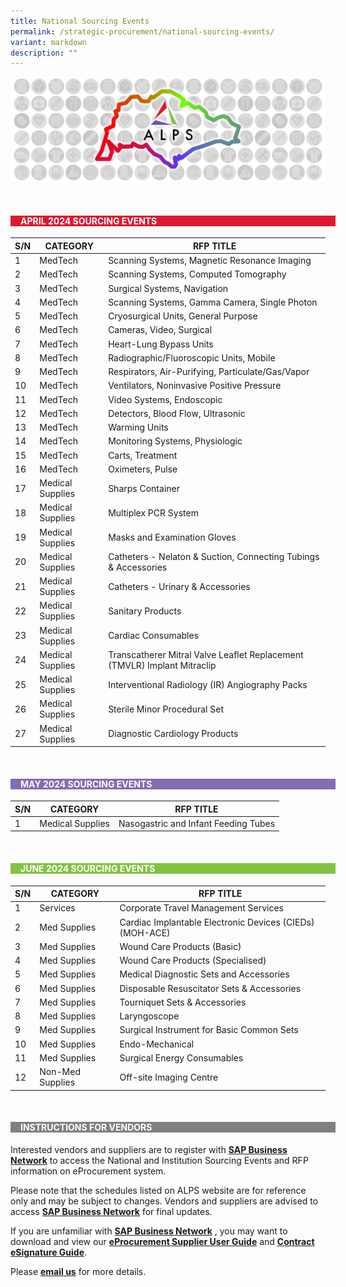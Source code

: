 ```yaml
---
title: National Sourcing Events
permalink: /strategic-procurement/national-sourcing-events/
variant: markdown
description: ""
---
```

![](/images/alps_sourcing_events_national_1920x640_clear.png)



<br>
<div style="background-color: #DC1931; padding-left: 1rem; width: 100%" class="section">
			<h4 style="color: white; font-weight: bold; text-align: left;">APRIL 2024 SOURCING EVENTS</h4>
</div>



| S/N | CATEGORY | RFP TITLE |
| -------- | -------- | -------- |
| 1 | MedTech | Scanning Systems, Magnetic Resonance Imaging |
| 2 | MedTech | Scanning Systems, Computed Tomography |
| 3 | MedTech | Surgical Systems, Navigation |
| 4 | MedTech | Scanning Systems, Gamma Camera, Single Photon |
| 5 | MedTech | Cryosurgical Units, General Purpose |
| 6 | MedTech | Cameras, Video, Surgical |
| 7 | MedTech | Heart-Lung Bypass Units |
| 8 | MedTech | Radiographic/Fluoroscopic Units, Mobile |
| 9 | MedTech | Respirators, Air-Purifying, Particulate/Gas/Vapor |
| 10 | MedTech | Ventilators, Noninvasive Positive Pressure |
| 11 | MedTech | Video Systems, Endoscopic |
| 12 | MedTech | Detectors, Blood Flow, Ultrasonic |
| 13 | MedTech | Warming Units |
| 14 | MedTech | Monitoring Systems, Physiologic |
| 15 | MedTech | Carts, Treatment |
| 16 | MedTech | Oximeters, Pulse |
| 17 | Medical Supplies | Sharps Container |
| 18 | Medical Supplies | Multiplex PCR System |
| 19 | Medical Supplies | Masks and Examination Gloves |
| 20 | Medical Supplies | Catheters - Nelaton &amp; Suction, Connecting Tubings &amp; Accessories |
| 21 | Medical Supplies | Catheters - Urinary &amp; Accessories |
| 22 | Medical Supplies | Sanitary Products |
| 23 | Medical Supplies | Cardiac Consumables |
| 24 | Medical Supplies | Transcatherer Mitral Valve Leaflet Replacement (TMVLR) Implant Mitraclip |
| 25 | Medical Supplies | Interventional Radiology (IR) Angiography Packs |
| 26 | Medical Supplies | Sterile Minor Procedural Set |
| 27 | Medical Supplies | Diagnostic Cardiology Products |



<br>
<div style="background-color: #836DB1; padding-left: 1rem; width: 100%" class="section">
			<h4 style="color: white; font-weight: bold; text-align: left;">MAY 2024 SOURCING EVENTS</h4>
</div>



| S/N | CATEGORY | RFP TITLE |
| -------- | -------- | -------- |
| 1 | Medical Supplies | Nasogastric and Infant Feeding Tubes |



<br>
<div style="background-color: #82C341; padding-left: 1rem; width: 100%" class="section">
			<h4 style="color: white; font-weight: bold; text-align: left;">JUNE 2024 SOURCING EVENTS</h4>
</div>



| S/N | CATEGORY | RFP TITLE |
| -------- | -------- | -------- |
| 1 | Services | Corporate Travel Management Services |
| 2 | Med Supplies | Cardiac Implantable Electronic Devices (CIEDs) (MOH-ACE) |
| 3 | Med Supplies | Wound Care Products (Basic) |
| 4 | Med Supplies | Wound Care Products (Specialised) |
| 5 | Med Supplies | Medical Diagnostic Sets and Accessories |
| 6 | Med Supplies | Disposable Resuscitator Sets &amp; Accessories |
| 7 | Med Supplies | Tourniquet Sets &amp; Accessories |
| 8 | Med Supplies | Laryngoscope |
| 9 | Med Supplies | Surgical Instrument for Basic Common Sets |
| 10 | Med Supplies | Endo-Mechanical |
| 11 | Med Supplies | Surgical Energy Consumables |
| 12 | Non-Med Supplies | Off-site Imaging Centre |



<br>
<div style="background-color: grey; padding-left: 1rem; width: 100%" class="section">
			<h4 style="color: white; font-weight: bold; text-align: left;">INSTRUCTIONS FOR VENDORS</h4>
</div>



Interested vendors and suppliers are to register with **[SAP Business Network](https://supplier.ariba.com/)** to access the National and Institution Sourcing Events and RFP information on eProcurement system.  

Please note that the schedules listed on ALPS website are for reference only and may be subject to changes. Vendors and suppliers are advised to access **[SAP Business Network](https://supplier.ariba.com/)** for final updates.

If you are unfamiliar with **[SAP Business Network](https://supplier.ariba.com/)** , you may want to download and view our **[eProcurement Supplier User Guide](https://for.sg/alps-eprocurement-supplier-user-guide)** and **[Contract eSignature Guide](/files/Sourcing%20Events/contract_esignature_guide_v1_2.pdf)**.

Please **[email us](mailto:alps_operations@alpshealthcare.com.sg)** for more details.